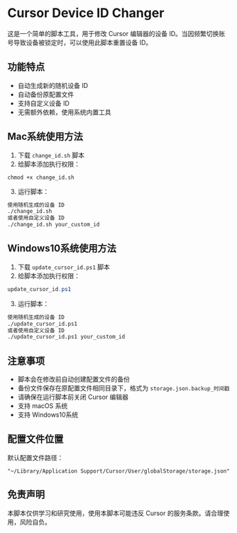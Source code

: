 # Cursor Device ID Changer

这是一个简单的脚本工具，用于修改 Cursor 编辑器的设备 ID。当因频繁切换账号导致设备被锁定时，可以使用此脚本重置设备 ID。

## 功能特点

- 自动生成新的随机设备 ID
- 自动备份原配置文件
- 支持自定义设备 ID
- 无需额外依赖，使用系统内置工具

## Mac系统使用方法

1. 下载 `change_id.sh` 脚本
2. 给脚本添加执行权限：

```base
chmod +x change_id.sh
```

3. 运行脚本：

```bash
使用随机生成的设备 ID
./change_id.sh
或者使用自定义设备 ID
./change_id.sh your_custom_id
```
## Windows10系统使用方法

1. 下载 `update_cursor_id.ps1` 脚本
2. 给脚本添加执行权限：

```powershell
update_cursor_id.ps1
```

3. 运行脚本：

```bash
使用随机生成的设备 ID
./update_cursor_id.ps1
或者使用自定义设备 ID
./update_cursor_id.ps1 your_custom_id
```

## 注意事项

- 脚本会在修改前自动创建配置文件的备份
- 备份文件保存在原配置文件相同目录下，格式为 `storage.json.backup_时间戳`
- 请确保在运行脚本前关闭 Cursor 编辑器
- 支持 macOS 系统
- 支持 Windows10系统

## 配置文件位置

默认配置文件路径：
```
"~/Library/Application Support/Cursor/User/globalStorage/storage.json"
```


## 免责声明

本脚本仅供学习和研究使用，使用本脚本可能违反 Cursor 的服务条款。请合理使用，风险自负。
